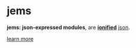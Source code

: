 # jems

**jems: json-expressed modules**, are
[**ionified**](https://github.com/ionify/ionify/blob/public/info/ion.md)
[json](http://json.org/).

[learn more](https://github.com/ionify/jems/blob/public/about/jems.md)